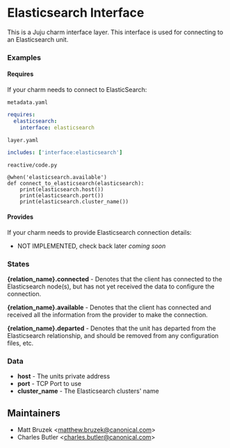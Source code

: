 # Elasticsearch Interface

 This is a Juju charm interface layer. This interface is used for
 connecting to an Elasticsearch unit.

### Examples

#### Requires

If your charm needs to connect to ElasticSearch:

  `metadata.yaml`

```yaml
requires:
  elasticsearch:
    interface: elasticsearch
```

  `layer.yaml`

```yaml
includes: ['interface:elasticsearch']
```  

  `reactive/code.py`

```
@when('elasticsearch.available')
def connect_to_elasticsearch(elasticsearch):
    print(elasticsearch.host())
    print(elasticsearch.port())
    print(elasticsearch.cluster_name())

```


#### Provides

If your charm needs to provide Elasticsearch connection details:

- NOT IMPLEMENTED, check back later *coming soon*

### States

**{relation_name}.connected** - Denotes that the client has connected to the
Elasticsearch node(s), but has not yet received the data to configure the
connection.

**{relation_name}.available** - Denotes that the client has connected and
received all the information from the provider to make the connection.

**{relation_name}.departed** - Denotes that the unit has departed from the
 Elasticsearch relationship, and should be removed from any configuration
 files, etc.

### Data

- **host** - The units private address
- **port** - TCP Port to use
- **cluster_name** - The Elasticsearch clusters' name

## Maintainers

 - Matt Bruzek &lt;matthew.bruzek@canonical.com&gt;
 - Charles Butler &lt;charles.butler@canonical.com&gt;
